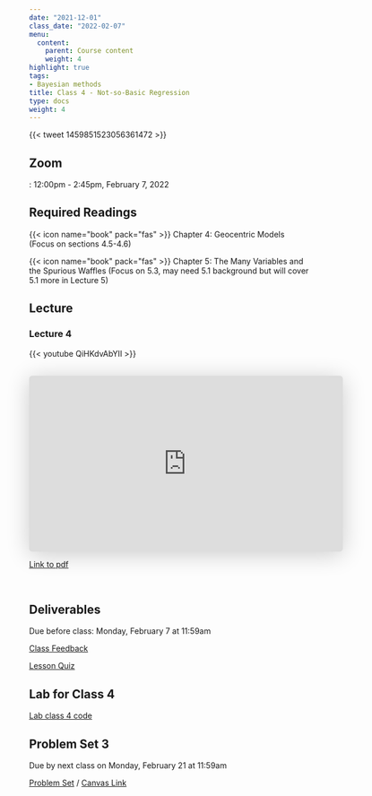 ```yaml
---
date: "2021-12-01"
class_date: "2022-02-07"
menu:
  content:
    parent: Course content
    weight: 4
highlight: true
tags:
- Bayesian methods
title: Class 4 - Not-so-Basic Regression
type: docs
weight: 4
---
```


{{< tweet 1459851523056361472 >}}

## Zoom

<a href="https://uncc.zoom.us/j/93339403054"><i class="fas fa-video fa-lg"></i></a>: 12:00pm - 2:45pm, February 7, 2022

## Required Readings

{{< icon name="book" pack="fas" >}} Chapter 4: Geocentric Models (Focus on sections 4.5-4.6)

{{< icon name="book" pack="fas" >}} Chapter 5: The Many Variables and the Spurious Waffles (Focus on 5.3, may need 5.1 background but will cover 5.1 more in Lecture 5)

<!--more-->

## Lecture

### Lecture 4

{{< youtube QiHKdvAbYII >}}

<br>

<iframe class="speakerdeck-iframe" frameborder="0" src="https://speakerdeck.com/player/48c57c3d7cf04246bb00b35244e728ce" title="Statistical Rethinking 2022 Lecture 04" allowfullscreen="true" mozallowfullscreen="true" webkitallowfullscreen="true" style="border: 0px; background: padding-box padding-box rgba(0, 0, 0, 0.1); margin: 0px; padding: 0px; border-radius: 6px; box-shadow: rgba(0, 0, 0, 0.2) 0px 5px 40px; width: 560px; height: 314px;" data-ratio="1.78343949044586"></iframe>

[Link to pdf](https://files.speakerdeck.com/presentations/48c57c3d7cf04246bb00b35244e728ce/Lecture_04.pdf)

<br>

## Deliverables

Due before class: Monday, February 7 at 11:59am 

<a href="https://forms.gle/zMipNzav3BCL3Rwy9"><i class="fas fa-comment fa-lg"></i>  Class Feedback</a>

<a href="https://uncc.instructure.com/courses/171000/quizzes/331403"><i class="fas fa-question fa-lg"></i>  Lesson Quiz</a>

## Lab for Class 4

[Lab class 4 code](../../lab/04-class)

## Problem Set 3

Due by next class on Monday, February 21 at 11:59am

<a href="https://dsba6010-spring2022.netlify.app/assignment/03-problem-set/"><i class="fas fa-pencil-ruler fa-lg"></i>  Problem Set</a> / [Canvas Link](https://uncc.instructure.com/courses/171000/assignments/1415434)
